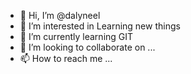 - 👋 Hi, I’m @dalyneel
- 👀 I’m interested in Learning new things
- 🌱 I’m currently learning GIT
- 💞️ I’m looking to collaborate on ...
- 📫 How to reach me ...

<!---
dalyneel/dalyneel is a ✨ special ✨ repository because its `README.md` (this file) appears on your GitHub profile.
You can click the Preview link to take a look at your changes.
--->
